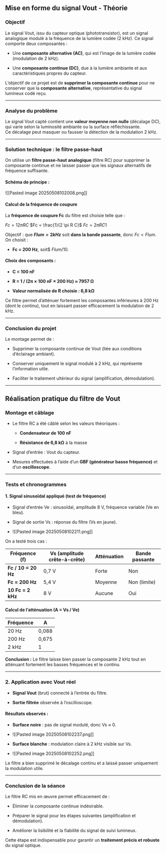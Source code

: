 ## **Mise en forme du signal Vout** - Théorie

### **Objectif**

Le signal Vout, issu du capteur optique (phototransistor), est un signal analogique modulé à la fréquence de la lumière codée (2 kHz). Ce signal comporte deux composantes :

- Une **composante alternative (AC)**, qui est l’image de la lumière codée (modulation de 2 kHz).
    
- Une **composante continue (DC)**, due à la lumière ambiante et aux caractéristiques propres du capteur.
    

L’objectif de ce projet est de **supprimer la composante continue** pour ne conserver que la **composante alternative**, représentative du signal lumineux codé reçu.

---

### **Analyse du problème**

Le signal Vout capté contient une **valeur moyenne non nulle** (décalage DC), qui varie selon la luminosité ambiante ou la surface réfléchissante.  
Ce décalage peut masquer ou fausser la détection de la modulation 2 kHz.

---

### **Solution technique : le filtre passe-haut**

On utilise un **filtre passe-haut analogique** (filtre RC) pour supprimer la composante continue et ne laisser passer que les signaux alternatifs de fréquence suffisante.

#### **Schéma de principe :**

![[Pasted image 20250508102008.png]]

#### **Calcul de la fréquence de coupure**

La **fréquence de coupure Fc** du filtre est choisie telle que :

$Fc=12πRC$ 
$Fc = \frac{1}{2 \pi R C}$
$Fc=2πRC1​$

Objectif : que **$Flum = 2 kHz$** soit **dans la bande passante**, donc $Fc < Flum$. On choisit :

- **Fc = 200 Hz**, soit$ $Flum / 10.$
    

#### **Choix des composants :**

- **C = 100 nF**
    
- **R = 1 / (2π × 100 nF × 200 Hz) ≈ 7957 Ω**
    
- **Valeur normalisée de R choisie : 6,8 kΩ**
    

Ce filtre permet d’atténuer fortement les composantes inférieures à 200 Hz (dont le continu), tout en laissant passer efficacement la modulation de 2 kHz.

---

### **Conclusion du projet**

Le montage permet de :

- Supprimer la composante continue de Vout (liée aux conditions d’éclairage ambiant).
    
- Conserver uniquement le signal modulé à 2 kHz, qui représente l’information utile.
    
- Faciliter le traitement ultérieur du signal (amplification, démodulation).
    

---

## **Réalisation pratique du filtre de Vout**

### **Montage et câblage**

- Le filtre RC a été câblé selon les valeurs théoriques :
    
    - **Condensateur de 100 nF**
        
    - **Résistance de 6,8 kΩ** à la masse
        
- Signal d’entrée : Vout du capteur.
    
- Mesures effectuées à l’aide d’un **GBF (générateur basse fréquence)** et d’un **oscilloscope**.
    

---

### **Tests et chronogrammes**

#### **1. Signal sinusoïdal appliqué (test de fréquence)**

- Signal d’entrée Ve : sinusoïdal, amplitude 8 V, fréquence variable (Ve en bleu).
    
- Signal de sortie Vs : réponse du filtre (Vs en jaune).
	
- ![[Pasted image 20250508102211.png]]

On a testé trois cas :

|**Fréquence (f)**|**Vs (amplitude crête-à-crête)**|**Atténuation**|**Bande passante**|
|---|---|---|---|
|**Fc / 10 = 20 Hz**|0,7 V|Forte|Non|
|**Fc = 200 Hz**|5,4 V|Moyenne|Non (limite)|
|**10 Fc = 2 kHz**|8 V|Aucune|Oui|

#### **Calcul de l’atténuation (A = Vs / Ve)**

|Fréquence|A|
|---|---|
|20 Hz|0,088|
|200 Hz|0,675|
|2 kHz|1|

**Conclusion :** Le filtre laisse bien passer la composante 2 kHz tout en atténuant fortement les basses fréquences et le continu.

---

### **2. Application avec Vout réel**

- **Signal Vout** (brut) connecté à l’entrée du filtre.
    
- **Sortie filtrée** observée à l’oscilloscope.
    

#### **Résultats observés :**

- **Surface noire** : pas de signal modulé, donc Vs ≈ 0.
	
- ![[Pasted image 20250508102237.png]]
- **Surface blanche** : modulation claire à 2 kHz visible sur Vs.
	
-  ![[Pasted image 20250508102252.png]]

Le filtre a bien supprimé le décalage continu et a laissé passer uniquement la modulation utile.

---

### **Conclusion de la séance**

Le filtre RC mis en œuvre permet efficacement de :

- Éliminer la composante continue indésirable.
    
- Préparer le signal pour les étapes suivantes (amplification et démodulation).
    
- Améliorer la lisibilité et la fiabilité du signal de suivi lumineux.
    

Cette étape est indispensable pour garantir un **traitement précis et robuste** du signal optique.